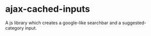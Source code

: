 # ajax-cached-inputs
A js library which creates a google-like searchbar and a suggested-category input.
